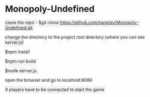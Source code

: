 # Monopoly-Undefined

clone the repo - $git clone https://github.com/narghev/Monopoly-Undefined.git

change the directory to the project root directory (where you can see server.js)

$npm install

$npm run build

$node server.js

open the browser and go to localhost:8080

4 players have to be connected to start the game

